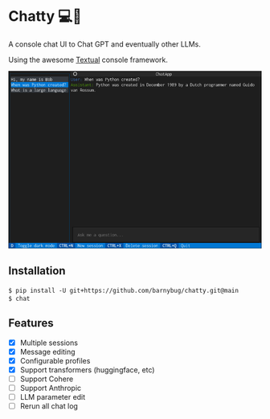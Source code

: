 # Chatty 💻🤖

A console chat UI to Chat GPT and eventually other LLMs.

Using the awesome [Textual](https://github.com/Textualize/textual) console framework.

![Screenshot](/screenshot1.png?raw=true)

## Installation

    $ pip install -U git+https://github.com/barnybug/chatty.git@main
    $ chat

## Features

- [x] Multiple sessions
- [x] Message editing
- [x] Configurable profiles
- [x] Support transformers (huggingface, etc)
- [ ] Support Cohere
- [ ] Support Anthropic
- [ ] LLM parameter edit
- [ ] Rerun all chat log
